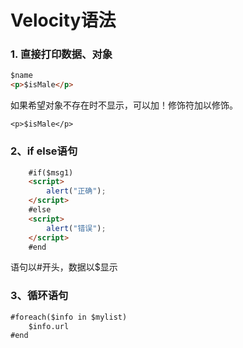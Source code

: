 # Velocity语法

### 1. 直接打印数据、对象

```html
$name 
<p>$isMale</p>	
```

如果希望对象不存在时不显示，可以加！修饰符加以修饰。

```
<p>$isMale</p>	
```

### 2、if else语句

```html
	#if($msg1)
    <script>
    	alert("正确");
    </script>
    #else
   	<script>
    	alert("错误");
    </script>
    #end
```

语句以#开头，数据以$显示

### 3、循环语句

```html
#foreach($info in $mylist)
	$info.url
#end
```

